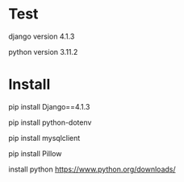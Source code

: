# Test
django version 4.1.3

python version 3.11.2

# Install
pip install Django==4.1.3

pip install python-dotenv

pip install mysqlclient

pip install Pillow

install python https://www.python.org/downloads/
